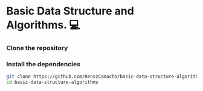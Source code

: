 # Basic Data Structure and Algorithms. 💻

### Clone the repository

### Install the dependencies

```bash
git clone https://github.com/RenszCamacho/basic-data-structure-algorithms
cd basic-data-structure-algorithms
```
